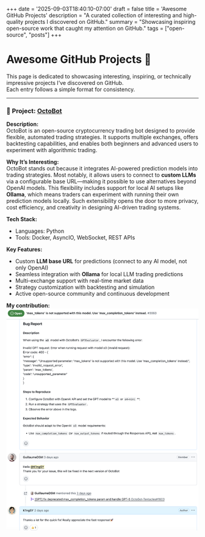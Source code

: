 +++
date = '2025-09-03T18:40:10-07:00'
draft = false
title = 'Awesome GitHub Projects'
description = "A curated collection of interesting and high-quality projects I discovered on GitHub."
summary = "Showcasing inspiring open-source work that caught my attention on GitHub."
tags = ["open-source", "posts"]
+++

# Awesome GitHub Projects 🚀

This page is dedicated to showcasing interesting, inspiring, or technically impressive projects I’ve discovered on GitHub.  
Each entry follows a simple format for consistency.

---

### 📌 Project: [OctoBot](https://github.com/Drakkar-Software/OctoBot)

**Description:**  
OctoBot is an open-source cryptocurrency trading bot designed to provide flexible, automated trading strategies. It supports multiple exchanges, offers backtesting capabilities, and enables both beginners and advanced users to experiment with algorithmic trading.  

**Why It’s Interesting:**  
OctoBot stands out because it integrates AI-powered prediction models into trading strategies. Most notably, it allows users to connect to **custom LLMs** via a configurable base URL—making it possible to use alternatives beyond OpenAI models. This flexibility includes support for local AI setups like **Ollama**, which means traders can experiment with running their own prediction models locally. Such extensibility opens the door to more privacy, cost efficiency, and creativity in designing AI-driven trading systems.  

**Tech Stack:**  
- Languages: Python  
- Tools: Docker, AsyncIO, WebSocket, REST APIs  

**Key Features:**  
- Custom **LLM base URL** for predictions (connect to any AI model, not only OpenAI)  
- Seamless integration with **Ollama** for local LLM trading predictions  
- Multi-exchange support with real-time market data  
- Strategy customization with backtesting and simulation  
- Active open-source community and continuous development  


**My contribution:**
![Github Issue](Screenshot-2025-09-12-15.04.34.png)


<!-- ## Template for Each Project

### 📌 Project: [Project Name](https://github.com/username/repo)

**Description:**  
_A short summary of what this project does (2–3 sentences)._

**Why It’s Interesting:**  
_A brief note on why I found this project valuable or inspiring (e.g., unique idea, strong technical implementation, great documentation, etc.)._

**Tech Stack:**  
- Language(s):  
- Framework/Tools:  

**Key Features:**  
- Feature 1  
- Feature 2  
- Feature 3  

---

## Example (Placeholder)

### 📌 Project: [Example Project](https://github.com/example/example)

**Description:**  
This is a placeholder project description. It explains what the project does in a concise way.  

**Why It’s Interesting:**  
I found it inspiring because of its elegant implementation and practical use case.  

**Tech Stack:**  
- Languages: Python, JavaScript  
- Tools: Docker, Flask  

**Key Features:**  
- Clean architecture  
- Great documentation  
- Active community support -->